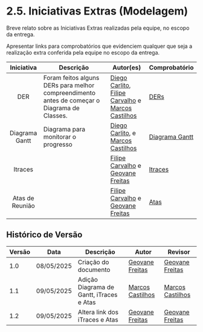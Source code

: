 # 2.5. Iniciativas Extras (Modelagem)

Breve relato sobre as Iniciativas Extras realizadas pela equipe, no escopo da entrega.

Apresentar links para comprobatórios que evidenciem qualquer que seja a realização extra conferida pela equipe no escopo da entrega.

| Iniciativa | Descrição | Autor(es) | Comprobatório |
| :--------: | --------- | --------- | ------------- |
| DER | Foram feitos alguns DERs para melhor compreendimento antes de começar o Diagrama de Classes. | [Diego Carlito][DiegoGH], [Filipe Carvalho][FilipeGH] e [Marcos Castilhos][MarcosGH] | [DERs](/Modelagem/extras/DER/DERs.md) |
| Diagrama Gantt | Diagrama para monitorar o progresso | [Diego Carlito][DiegoGH], e [Marcos Castilhos][MarcosGH] | [Diagrama Gantt](https://docs.google.com/spreadsheets/d/1ndqAOY62XeDFrX4LVIY5NftGYBCWgQbU/edit?gid=615914789#gid=615914789) |
| Itraces |  | [Filipe Carvalho][FilipeGH] e [Geovane Freitas][GeovaneGH] | [Itraces](/Modelagem/extras/iTraces/iTraces.md) |
| Atas de Reunião |  | [Filipe Carvalho][FilipeGH] e [Geovane Freitas][GeovaneGH] | [Atas](/atas/atas.md) |

## Histórico de Versão

| Versão | Data | Descrição | Autor | Revisor |
|--------|------|-----------|-------|---------|
| 1.0 | 08/05/2025 | Criação do documento | [Geovane Freitas][GeovaneGH] | [Geovane Freitas][GeovaneGH] |
| 1.1 | 09/05/2025 | Adição Diagrama de Gantt, iTraces e Atas | [Marcos Castilhos][MarcosGH] | [Marcos Castilhos][MarcosGH] |
| 1.2 | 09/05/2025 | Altera link dos iTraces e Atas | [Geovane Freitas][GeovaneGH] | [Geovane Freitas][GeovaneGH] |

[DiegoGH]: https://github.com/DiegoCarlito
[FilipeGH]: https://github.com/Filipe-002
[GenilsonGH]: https://github.com/GenilsonJrs
[GeovaneGH]: https://github.com/GeovaneSFT
[GuilhermeGH]: https://github.com/Guilermanoo
[GustavoGH]: https://github.com/gustaallves
[JoãoVitorGH]: https://github.com/Joa0v
[MarcosGH]: https://github.com/Marcosatc147
[NicollasGH]: https://github.com/Nicollaxs
[Pedro Henrique]: https://github.com/PedroHhenriq
[SamuelGH]: https://github.com/SamuelRicosta